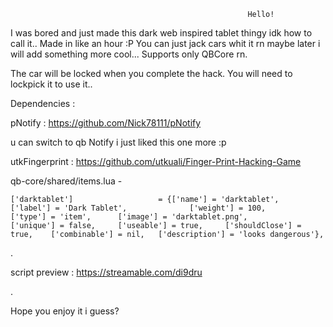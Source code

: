                                                          Hello!

I was bored and just made this dark web inspired tablet thingy idk how to call it.. Made in like an hour :P
You can just jack cars whit it rn maybe later i will add something more cool...
Supports only QBCore rn.

The car will be locked when you complete the hack.
You will need to lockpick it to use it..


Dependencies :

pNotify :  https://github.com/Nick78111/pNotify

u can switch to qb Notify i just liked this one more :p



utkFingerprint : https://github.com/utkuali/Finger-Print-Hacking-Game


qb-core/shared/items.lua - 
```
['darktablet'] 			 	     = {['name'] = 'darktablet', 			  		['label'] = 'Dark Tablet', 			    ['weight'] = 100, 	    ['type'] = 'item', 		['image'] = 'darktablet.png', 		    ['unique'] = false, 	['useable'] = true, 	['shouldClose'] = true,    ['combinable'] = nil,   ['description'] = 'looks dangerous'},

```
.

script preview : https://streamable.com/di9dru

.

Hope you enjoy it i guess?